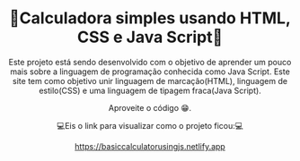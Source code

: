 <span align="center">
<h1>🧮Calculadora simples usando HTML, CSS e Java Script🧮</h1>

Este projeto está sendo desenvolvido com o objetivo de aprender um pouco mais sobre a linguagem de programação conhecida como Java Script. Este site tem como objetivo unir linguagem de marcação(HTML), linguagem de estilo(CSS) e uma linguagem de tipagem fraca(Java Script).

Aproveite o código 😁.

💻Eis o link para visualizar como o projeto ficou:💻

https://basiccalculatorusingjs.netlify.app
